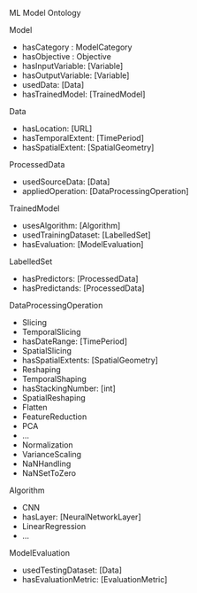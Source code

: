 ML Model Ontology

Model
* hasCategory : ModelCategory
* hasObjective : Objective
* hasInputVariable: [Variable]
* hasOutputVariable: [Variable]
* usedData: [Data]
* hasTrainedModel: [TrainedModel]
 
Data
* hasLocation: [URL]
* hasTemporalExtent: [TimePeriod]
* hasSpatialExtent: [SpatialGeometry]
 
ProcessedData
* usedSourceData: [Data]
* appliedOperation: [DataProcessingOperation]

TrainedModel
* usesAlgorithm: [Algorithm]
* usedTrainingDataset: [LabelledSet]
* hasEvaluation: [ModelEvaluation]
 
LabelledSet
* hasPredictors: [ProcessedData]
* hasPredictands: [ProcessedData]
 
 
DataProcessingOperation
* Slicing
 * TemporalSlicing
  * hasDateRange: [TimePeriod]
 * SpatialSlicing
  * hasSpatialExtents: [SpatialGeometry]
 * Reshaping
  * TemporalShaping
   * hasStackingNumber: [int]
  * SpatialReshaping
  * Flatten
 * FeatureReduction
  * PCA
 * …
* Normalization
* VarianceScaling
* NaNHandling
 * NaNSetToZero
 
 
Algorithm
* CNN
* hasLayer: [NeuralNetworkLayer]
* LinearRegression
* …
 
 
ModelEvaluation
* usedTestingDataset: [Data]
* hasEvaluationMetric: [EvaluationMetric]


